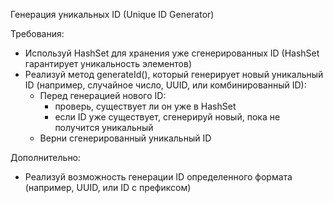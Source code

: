 Генерация уникальных ID (Unique ID Generator)

Требования:

- Используй HashSet для хранения уже сгенерированных ID (HashSet гарантирует уникальность элементов)
- Реализуй метод generateId(), который генерирует новый уникальный ID
  (например, случайное число, UUID, или комбинированный ID):
    - Перед генерацией нового ID:
        - проверь, существует ли он уже в HashSet
        - если ID уже существует, сгенерируй новый, пока не получится уникальный
    - Верни сгенерированный уникальный ID

Дополнительно:

- Реализуй возможность генерации ID определенного формата (например, UUID, или ID с префиксом)